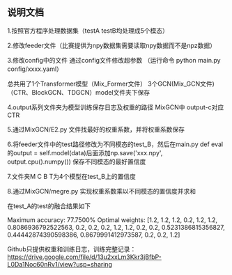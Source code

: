## 说明文档

1.按照官方程序处理数据集（testA testB均处理成5个模态）

2.修改feeder文件（比赛提供为npy数据集需要读取npy数据而不是npz数据）

3.修改config中的文件 通过config文件修改超参数 （运行命令 python main.py  config/xxxx.yaml）

总共用了1个Transformer模型（Mix_Former文件） 3个GCN(Mix_GCN文件)（CTR、BlockGCN、TDGCN）model文件夹下保存

4.output系列文件夹为模型训练保存日志及权重的路径  MixGCN中 output-c对应CTR 

5.通过MixGCN/E2.py 文件找最好的权重系数，并将权重系数保存

6.将feeder文件中的test路径修改为不同模态的test_B，然后在main.py  def eval的output = self.model(data)后面添加np.save('xxx.npy', output.cpu().numpy()) 保存不同模态的最好置信度

7.文件夹M C B T为4个模型在test_B上的置信度

8.通过MixGCN/megre.py 实现权重系数乘以不同模态的置信度并求和

在test_A的test的融合结果如下

Maximum accuracy: 77.7500%
Optimal weights: [1.2, 1.2, 1.2, 0.2, 1.2, 1.2, 0.8086936792522563, 0.2, 0.2, 0.2, 1.2, 1.2, 0.2, 0.2, 0.5231386815356827, 0.44442874390598386, 0.8679991412973587, 0.2, 0.2, 1.2]

Github只提供权重和训练日志，训练完整记录：https://drive.google.com/file/d/13u2xxLm3Kkr3jBfbP-L0Da1Noc60nRv1/view?usp=sharing